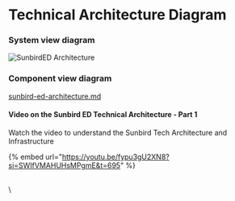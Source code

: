 # Technical Architecture Diagram

### System view diagram

![SunbirdED Architecture](https://imgr.whimsical.com/object/VY5wnTJohcY5Y39oifY7FH)

### **Component view diagram**

[sunbird-ed-architecture.md](../../use-1/source-code/sunbird-ed-architecture.md "mention")

#### Video on the Sunbird ED Technical Architecture - Part 1

Watch the video to understand the Sunbird Tech Architecture and Infrastructure

{% embed url="https://youtu.be/fypu3gU2XN8?si=SWIfVMAHUHsMPgmE&t=695" %}



\
\
